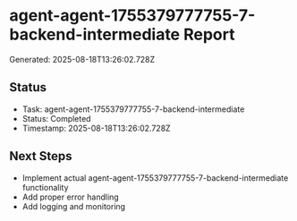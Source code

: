 # agent-agent-1755379777755-7-backend-intermediate Report

Generated: 2025-08-18T13:26:02.728Z

## Status
- Task: agent-agent-1755379777755-7-backend-intermediate
- Status: Completed
- Timestamp: 2025-08-18T13:26:02.728Z

## Next Steps
- Implement actual agent-agent-1755379777755-7-backend-intermediate functionality
- Add proper error handling
- Add logging and monitoring
